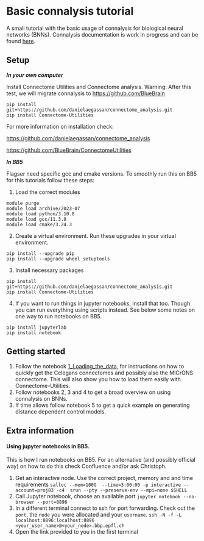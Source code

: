 # Basic connalysis tutorial

A small tutorial with the basic usage of connalysis for biological neural networks (BNNs).  Connalysis documentation is work in progress and can be found 
[here](https://danielaegassan.github.io/connectome_analysis/).

## Setup 

***In your own computer***

Install Connectome Utilities and Connectome analysis.  Warning: After this test, we will migrate connalysis to https://github.com/BlueBrain
   ```
   pip install git+https://github.com/danielaegassan/connectome_analysis.git
   pip install Connectome-Utilities
   ```

For more information on installation check: 

https://github.com/danielaegassan/connectome_analysis

https://github.com/BlueBrain/ConnectomeUtilities

***In BB5***

Flagser need specific gcc and cmake versions.  To smoothly run this on BB5 for this tutorials follow these steps: 

1. Load the correct modules
   
```
module purge
module load archive/2023-07
module load python/3.10.8
module load gcc/11.3.0
module load cmake/3.24.3
```

2. Create a virtual environment.  Run these upgrades in your virtual environment.

```
pip install --upgrade pip
pip install --upgrade wheel setuptools
```

3. Install necessary packages

```
pip install git+https://github.com/danielaegassan/connectome_analysis.git
pip install Connectome-Utilities
```

4. If you want to run things in jupyter notebooks, install that too.  Though you can run everything using scripts instead.  See below some notes on one way to run notebooks on BB5. 

```
pip install jupyterlab
pip install notebook
```

## Getting started 

1. Follow the notebook
[1_Loading_the_data](https://github.com/danielaegassan/basic_connalysis_tutorial/blob/main/1_Loading_the_data.ipynb),
for instructions on how to quickly get the Celegans connectomes and possibly also the MICrONS connectome. This will also show you how to load them easily with Connectome-Utilities.
2. Follow notebooks 2, 3 and 4 to get a broad overview on using connalysis on BNNs.
3. If time allows follow notebook 5 to get a quick example on generating distance dependent control models.

## Extra information 

#### Using jupyter notebooks in BB5.

This is how I run notebooks on BB5.  For an alternative (and possibly official way) on how to do this check Confluence and/or ask Christoph.

1. Get an interactive node.  Use the correct project, memory and and time requirements
```salloc --mem=100G  --time=3:00:00 -p interactive --account=proj83 -c4  srun --pty --preserve-env --mpi=none $SHELL```
2. Call Jupyter notebook, choose an available port
```jupyter notebook --no-browser --port=8896```
3. In a different terminal  connect to ssh for port forwarding.  Check out the ``port``, the ``node`` you were allocated and your ``username``.
```ssh -N -f -L localhost:8896:localhost:8896 <your_user_name>@<your_node>.bbp.epfl.ch```
4. Open the link provided to you in the first terminal









